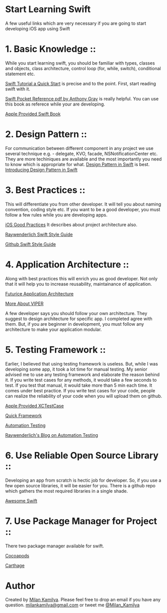 # Start Learning Swift
A few useful links which are very necessary if you are going to start developing iOS app using Swift

# 1. Basic Knowledge ::
  While you start learning swift, you should be familiar with types, classes and objects, class architecture, control loop (for, while, switch), conditional statement etc. 
  
  [Swift Tutorial a Quick Start](http://www.raywenderlich.com/74438/swift-tutorial-a-quick-start ) is precise and to the point. First, start reading swift with it. 
  
  [Swift Pocket Reference pdf by Anthony Gray](http://shop.oreilly.com/product/0636920035640.do) is really helpful. You can use this book as referece while your are developing.
  
  [Apple Provided Swift Book](https://itunes.apple.com/us/book/swift-programming-language/id881256329?mt=11&ign-mpt=uo%3D8)
  
# 2. Design Pattern ::
  For communication between different component in any project we use several technique e.g. - delegate, KVO, facade, NSNotificationCenter etc. They are more techiniques are available and the most importantly you need to know which is appropriate for what. 
  [Design Pattern in Swift](https://github.com/ochococo/Design-Patterns-In-Swift) is best.
  [Introducing Design Pattern in Swift](http://www.raywenderlich.com/86477/introducing-ios-design-patterns-in-swift-part-1 )

# 3. Best Practices ::
  This will differentiate you from other developer. It will tell you about naming convention, coding style etc. If you want to be a good developer, you must follow a few rules while you are developing apps.
  
  [iOS Good Practices](https://github.com/futurice/ios-good-practices) It describes about project architecture also.
  
  [Raywenderlich Swift Style Guide](https://github.com/raywenderlich/swift-style-guide )
  
  [Github Swift Style Guide](https://github.com/github/swift-style-guide)
  
# 4. Application Architecture ::
  Along with best practices this will enrich you as good developer. Not only that it will help you to increase reusability, maintainance of application.
  
  [Futurice Application Architecture](https://github.com/futurice/ios-good-practices#architecture)
  
  [More About VIPER](https://medium.com/brigade-engineering/brigades-experience-using-an-mvc-alternative-36ef1601a41f )
  
  A few developer says you should follow your own architecture. They suggest to design architecture for specific app. I completed agree with them. But, if you are beginner in development, you must follow any architecture to make your application modular.
  
# 5. Testing Framework ::
  Earlier, I believed that using testing framework is useless. But, while I was developing some app, it took a lot time for manual testing. My senior advised me to use any testing framework and elaborate the reason behind it. If you write test cases for any methods, it would take a few seconds to test. If you test that manual, it would take more than 5 min each time. It comes under best practice. If you write test cases for your code, people can realize the reliability of your code when you will upload them on github.
  
  [Apple Provided XCTestCase](https://developer.apple.com/library/ios/documentation/DeveloperTools/Conceptual/testing_with_xcode/testing_3_writing_test_classes/testing_3_writing_test_classes.html)
  
  [Quick Framework](https://github.com/Quick/Quick)
  
  [Automation Testing](http://code.tutsplus.com/tutorials/introduction-to-ios-testing-with-ui-automation--cms-22730)
  
  [Raywenderlich's Blog on Automation Testing](http://www.raywenderlich.com/22590/beginning-automated-testing-with-xcode-part-12)
  
# 6. Use Reliable Open Source Library ::
  Developing an app from scratch is hectic job for developer. So, if you use a few open source libraries, it will be easier for you. There is a github repo which gathers the most required libraries in a single shade.
  
  [Awesome Swift](https://github.com/Wolg/awesome-swift)
  
# 7. Use Package Manager for Project ::
  There two package manager available for swift.
  
  [Cocoapods](http://www.raywenderlich.com/97014/use-cocoapods-with-swift)
  
  [Carthage](http://siki.io/using-carthage/)
 

# Author
Created by [Milan Kamilya](https://github.com/milankamilya). Please feel free to drop an email if you have any question.
milankamilya@gmail.com  or  tweet me [@Milan_Kamilya](https://twitter.com/Milan_Kamilya) 
